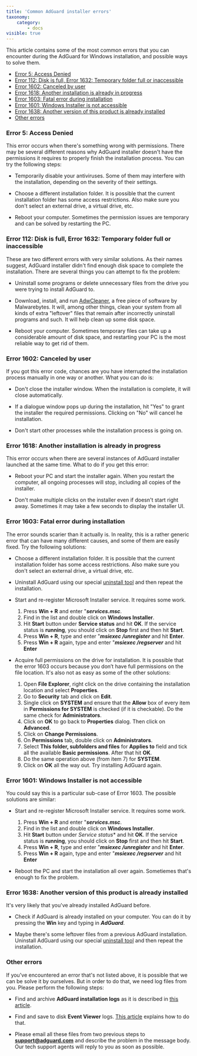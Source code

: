 ```yaml
---
title: 'Common AdGuard installer errors'
taxonomy:
    category:
        - docs
visible: true
---
```


This article contains some of the most common errors that you can encounter during the AdGuard for Windows installation, and possible ways to solve them.

* [Error 5: Access Denied](#error-5)
* [Error 112: Disk is full, Error 1632: Temporary folder full or inaccessible](#error-112)
* [Error 1602: Canceled by user](#error-1602)
* [Error 1618: Another installation is already in progress](#error-1618)
* [Error 1603: Fatal error during installation](#error-1603)
* [Error 1601: Windows Installer is not accessible](#error-1601)
* [Error 1638: Another version of this product is already installed](#error-1638)
* [Other errors](#other)

<a id="error-5"></a>
### Error 5: Access Denied

This error occurs when there's something wrong with permissions. There may be several different reasons why AdGuard installer doesn't have the permissions it requires to properly finish the installation process. You can try the following steps:

- Temporarily disable your antiviruses. Some of them may interfere with the installation, depending on the severity of their settings.

- Choose a different installation folder. It is possible that the current installation folder has some access restrictions. Also make sure you don't select an external drive, a virtual drive, etc.

- Reboot your computer. Sometimes the permission issues are temporary and can be solved by restarting the PC.

<a id="error-112"></a>
### Error 112: Disk is full, Error 1632: Temporary folder full or inaccessible

These are two different errors with very similar solutions. As their names suggest, AdGuard installer didn't find enough disk space to complete the installation. There are several things you can attempt to fix the problem:

- Uninstall some programs or delete unnecessary files from the drive you were trying to install AdGuard to.

- Download, install, and run [AdwCleaner](http://www.bleepingcomputer.com/download/adwcleaner/), a free piece of software by Malwarebytes. It will, among other things, clean your system from all kinds of extra "leftover" files that remain after incorrectly uninstall programs and such. It will help clean up some disk space.

- Reboot your computer. Sometimes temporary files can take up a considerable amount of disk space, and restarting your PC is the most reliable way to get rid of them.

<a id="error-1602"></a>
### Error 1602: Canceled by user

If you got this error code, chances are you have interrupted the installation process manually in one way or another. What you can do is:

- Don't close the installer window. When the installation is complete, it will close automatically.

- If a dialogue window pops up during the installation, hit "Yes" to grant the installer the required permissions. Clicking on "No" will cancel he installation.

- Don't start other processes while the installation process is going on.

<a id="error-1618"></a>
### Error 1618: Another installation is already in progress

This error occurs when there are several instances of AdGuard installer launched at the same time. What to do if you get this error:

- Reboot your PC and start the installer again. When you restart the computer, all ongoing processes will stop, including all copies of the installer.

- Don't make multiple clicks on the installer even if doesn't start right away. Sometimes it may take a few seconds to display the installer UI.

<a id="error-1603"></a>
### Error 1603: Fatal error during installation

The error sounds scarier than it actually is. In reality, this is a rather generic error that can have many different causes, and some of them are easily fixed. Try the following solutions:

- Choose a different installation folder. It is possible that the current installation folder has some access restrictions. Also make sure you don't select an external drive, a virtual drive, etc.

- Uninstall AdGuard using our special [uninstall tool](https://kb.adguard.com/en/windows/installation#advanced) and then repeat the installation.

- Start and re-register Microsoft Installer service. It requires some work.

    1) Press **Win + R** and enter "***services.msc***.
    2) Find in the list and double click on **Windows Installer**.
    3) Hit **Start** button under **Service status** and hit **OK**. If the service status is **running**, you should click on **Stop** first and then hit **Start**. 
    4) Press  **Win + R**, type and enter "***msiexec /unregister*** and hit **Enter**.
    5) Press  **Win + R** again, type and enter "***msiexec /regserver*** and hit **Enter**

- Acquire full permissions on the drive for installation. It is possible that the error 1603 occurs because you don’t have full permissions on the file location. It's also not as easy as some of the other solutions:

    1) Open **File Explorer**, right click on the drive containing the installation location and select **Properties**.
    2) Go to **Security** tab and click on **Edit**.
    3) Single click on **SYSTEM** and ensure that the **Allow** box of every item in **Permissions for SYSTEM** is checked (if it is checkable). Do the same check for **Administrators**.
    4) Click on **OK** to go back to **Properties** dialog. Then click on **Advanced**.
    5) Click on **Change Permissions**.
    6) On **Permissions** tab, double click on **Administrators**.
    7) Select **This folder, subfolders and files** for **Applies to** field and tick all the available **Basic permissions**. After that hit **OK**.
    8) Do the same operation above (from item 7) for **SYSTEM**.
    9) Click on **OK** all the way out. Try installing AdGuard again.

<a id="error-1601"></a>
### Error 1601: Windows Installer is not accessible

You could say this is a particular sub-case of Error 1603. The possible solutions are similar:

- Start and re-register Microsoft Installer service. It requires some work.

    1) Press **Win + R** and enter "***services.msc***.
    2) Find in the list and double click on **Windows Installer**.
    3) Hit **Start** button under *Service status** and hit **OK**. If the service status is **running**, you should click on **Stop** first and then hit **Start**. 
    4) Press  **Win + R**, type and enter "***msiexec /unregister*** and hit **Enter**.
    5) Press  **Win + R** again, type and enter "***msiexec /regserver*** and hit **Enter**

- Reboot the PC and start the installation all over again. Sometiemes that's enough to fix the problem.

<a id="error-1638"></a>
### Error 1638: Another version of this product is already installed

It's very likely that you've already installed AdGuard before.

- Check if AdGuard is already installed on your computer. You can do it by pressing the **Win** key and typing in ***AdGuard***.

- Maybe there's some leftover files from a previous AdGuard installation. Uninstall AdGuard using our special [uninstall tool](https://kb.adguard.com/en/windows/installation#regular) and then repeat the installation.

<a id="other"></a>
### Other errors

If you've encountered an error that's not listed above, it is possible that we can be solve it by ourselves. But in order to do that, we need log files from you. Please perform the following steps:

- Find and archive **AdGuard installation logs** as it is described in [this article](https://kb.adguard.com/en/windows/solving-problems/installation-logs).

- Find and save to disk **Event Viewer** logs. [This article](https://kb.adguard.com/en/windows/solving-problems/system-logs) explains how to do that.

- Please email all these files from two previous steps to **[support@adguard.com](mailto:support@adguard.com)** and describe the problem in the message body. Our tech support agents will reply to you as soon as possible.